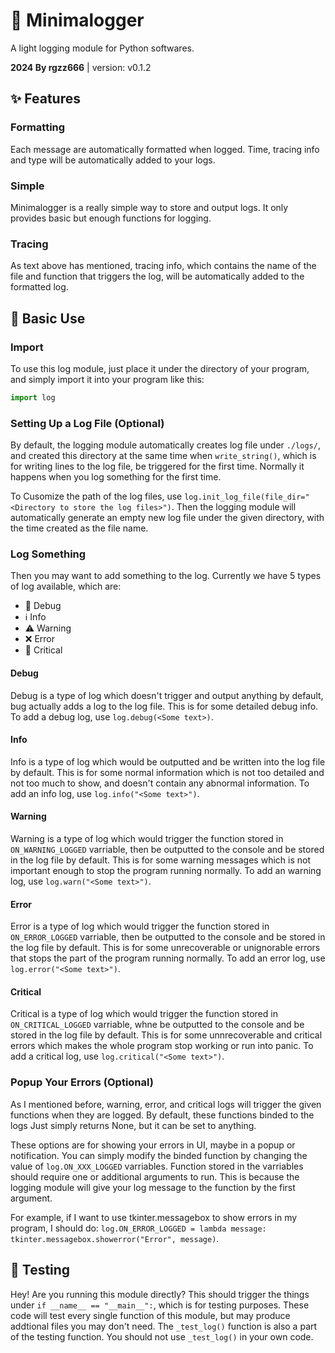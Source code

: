 # 📜 Minimalogger
A light logging module for Python softwares.

**2024 By rgzz666** | version: v0.1.2

## ✨ Features
### Formatting
Each message are automatically formatted when logged. Time, tracing info and type will be automatically added to your logs.

### Simple
Minimalogger is a really simple way to store and output logs. It only provides basic but enough functions for logging.

### Tracing
As text above has mentioned, tracing info, which contains the name of the file and function that triggers the log, will be automatically added to the formatted log.

## 📘 Basic Use
### Import
To use this log module, just place it under the directory of your program, and simply import it into your program like this:

```python
import log
```

### Setting Up a Log File (Optional)
By default, the logging module automatically creates log file under `./logs/`, and created this directory at the same time when `write_string()`, which is for writing lines to the log file, be triggered for the first time. Normally it happens when you log something for the first time.

To Cusomize the path of the log files, use `log.init_log_file(file_dir="<Directory to store the log files>")`. Then the logging module will automatically generate an empty new log file under the given directory, with the time created as the file name.

### Log Something
Then you may want to add something to the log. Currently we have 5 types of log available, which are:
- 🐞 Debug
- ℹ️ Info
- ⚠️ Warning
- ❌ Error
- 🛑 Critical

#### Debug
Debug is a type of log which doesn't trigger and output anything by default, bug actually adds a log to the log file. This is for some detailed debug info. To add a debug log, use `log.debug(<Some text>)`.

#### Info
Info is a type of log which would be outputted and be written into the log file by default. This is for some normal information which is not too detailed and not too much to show, and doesn't contain any abnormal information. To add an info log, use `log.info("<Some text>")`.

#### Warning
Warning is a type of log which would trigger the function stored in `ON_WARNING_LOGGED` varriable, then be outputted to the console and be stored in the log file by default. This is for some warning messages which is not important enough to stop the program running normally. To add an warning log, use `log.warn("<Some text>")`.

#### Error
Error is a type of log which would trigger the function stored in `ON_ERROR_LOGGED` varriable, then be outputted to the console and be stored in the log file by default. This is for some unrecoverable or unignorable errors that stops the part of the program running normally. To add an error log, use `log.error("<Some text>")`.

#### Critical
Critical is a type of log which would trigger the function stored in `ON_CRITICAL_LOGGED` varriable, whne be outputted to the console and be stored in the log file by default. This is for some unnrecoverable and critical errors which makes the whole program stop working or run into panic. To add a critical log, use `log.critical("<Some text>")`.

### Popup Your Errors (Optional)
As I mentioned before, warning, error, and critical logs will trigger the given functions when they are logged. By default, these functions binded to the logs Just simply returns None, but it can be set to anything.

These options are for showing your errors in UI, maybe in a popup or notification. You can simply modify the binded function by changing the value of `log.ON_XXX_LOGGED` varriables. Function stored in the varriables should require one or additional arguments to run. This is because the logging module will give your log message to the function by the first argument.

For example, if I want to use tkinter.messagebox to show errors in my program, I should do: `log.ON_ERROR_LOGGED = lambda message: tkinter.messagebox.showerror("Error", message)`.

## 🧪 Testing
Hey! Are you running this module directly? This should trigger the things under `if __name__ == "__main__":`, which is for testing purposes. These code will test every single function of this module, but may produce addtional files you may don't need. The `_test_log()` function is also a part of the testing function. You should not use `_test_log()` in your own code.
